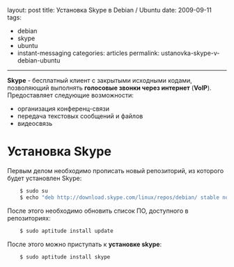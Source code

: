 layout: post
title: Установка Skype в Debian / Ubuntu
date: 2009-09-11
tags:
- debian
- skype
- ubuntu
- instant-messaging
categories: articles
permalink: ustanovka-skype-v-debian-ubuntu

---

**Skype** - бесплатный клиент с закрытыми исходными кодами, позволяющий выполнять **голосовые звонки через интернет** (**VoIP**). Предоставляет следующие возможности:

  * организация конференц-связи
  * передача текстовых сообщений и файлов
  * видеосвязь

<!-- more -->

Установка Skype
===============
Первым делом необходимо прописать новый репозиторий, из которого будет установлен Skype:

``` bash
    $ sudo su
    $ echo "deb http://download.skype.com/linux/repos/debian/ stable non-free" >> /etc/apt/sources.list
```
После этого необходимо обновить список ПО, доступного в репозиториях:

``` bash
    $ sudo aptitude install update
```
После этого можно приступать к **установке skype**:

``` bash
    $ sudo aptitude install skype
```
